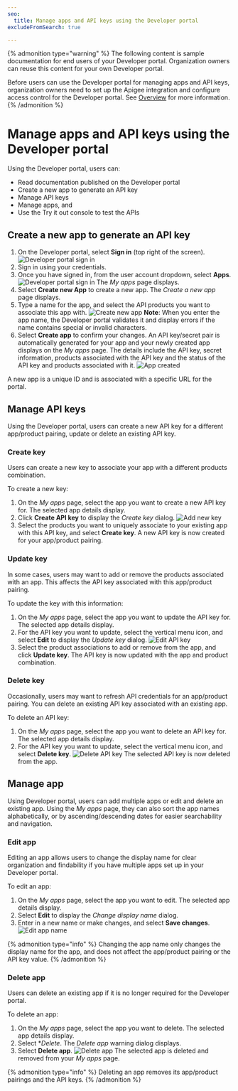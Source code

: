 ```yaml
---
seo:
  title: Manage apps and API keys using the Developer portal
excludeFromSearch: true

---
```


{% admonition type="warning" %}
The following content is sample documentation for end users of your Developer portal. Organization owners can reuse this content for your own Developer portal.

Before users can use the Developer portal for managing apps and API keys, organization owners need to set up the Apigee integration and configure access control for the Developer portal. See [Overview](overview.md) for more information.
{% /admonition %}

# Manage apps and API keys using the Developer portal

Using the Developer portal, users can:

- Read documentation published on the Developer portal
- Create a new app to generate an API key
- Manage API keys
- Manage apps, and
- Use the Try it out console to test the APIs

## Create a new app to generate an API key

1. On the Developer portal, select **Sign in** (top right of the screen).
  ![Developer portal sign in](./images/dp-signin.png '#display=block;margin=auto;width=600px;')
2. Sign in using your credentials.
3. Once you have signed in, from the user account dropdown, select **Apps**.
  ![Developer portal sign in](./images/dp-apps.png '#display=block;margin=auto;width=400px;')
The _My apps_ page displays.
4. Select **Create new App** to create a new app. The _Create a new app_ page displays.
5. Type a name for the app, and select the API products you want to associate this app with.
  ![Create new app](./images/create-app.png '#display=block;margin=auto;width=500px;')
**Note**: When you enter the app name, the Developer portal validates it and display errors if the name contains special or invalid characters.
6. Select **Create app** to confirm your changes.
An API key/secret pair is automatically generated for your app and your newly created app displays on the _My apps_ page. The details include the API key, secret information, products associated with the API key and the status of the API key and products associated with it.
  ![App created](./images/new-app-created.png '#display=block;margin=auto;width=500px;')

A new app is a unique ID and is associated with a specific URL for the portal.

## Manage API keys

Using the Developer portal, users can create a new API key for a different app/product pairing, update or delete an existing API key.

### Create key

Users can create a new key to associate your app with a different products combination.

To create a new key:

1. On the _My apps_ page, select the app you want to create a new API key for. The selected app details display.
2. Click **Create API key** to display the _Create key_ dialog.
  ![Add new key](./images/add-new-key.png '#display=block;margin=auto;width=500px;')
3. Select the products you want to uniquely associate to your existing app with this API key, and select **Create key**. A new API key is now created for your app/product pairing.

### Update key

In some cases, users may want to add or remove the products associated with an app. This affects the API key associated with this app/product pairing.

To update the key with this information:

1. On the _My apps_ page, select the app you want to update the API key for. The selected app details display.
2. For the API key you want to update, select the vertical menu icon, and select **Edit** to display the _Update key_ dialog.
  ![Edit API key](./images/edit-key-icon.png '#display=block;margin=auto;width=500px;')
4. Select the product associations to add or remove from the app, and click **Update key**. The API key is now updated with the app and product combination.

### Delete key

Occasionally, users may want to refresh API credentials for an app/product pairing. You can delete an existing API key associated with an existing app.

To delete an API key:

1. On the _My apps_ page, select the app you want to delete an API key for. The selected app details display.
2. For the API key you want to update, select the vertical menu icon, and select **Delete key**.
  ![Delete API key](./images/delete-key-icon.png '#display=block;margin=auto;width=500px;')
The selected API key is now deleted from the app.

## Manage app

Using Developer portal, users can add multiple apps or edit and delete an existing app. Using the _My apps_ page, they can also sort the app names alphabetically, or by ascending/descending dates for easier searchability and navigation.

### Edit app

Editing an app allows users to change the display name for clear organization and findability if you have multiple apps set up in your Developer portal.

To edit an app:

1. On the _My apps_ page, select the app you want to edit. The selected app details display.
2. Select **Edit** to display the _Change display name_ dialog.
3. Enter in a new name or make changes, and select **Save changes**.
  ![Edit app name](./images/edit-app-name.png '#display=block;margin=auto;width=500px;')

{% admonition type="info" %}
Changing the app name only changes the display name for the app, and does not affect the app/product pairing or the API key value.
{% /admonition %}

### Delete app

Users can delete an existing app if it is no longer required for the Developer portal.

To delete an app:

1. On the _My apps_ page, select the app you want to delete. The selected app details display.
2. Select *_Delete_. The _Delete app_ warning dialog displays.
3. Select **Delete app**.
  ![Delete app](./images/delete-app-dialog.png '#display=block;margin=auto;width=500px;')
The selected app is deleted and removed from your _My apps_ page.

{% admonition type="info" %}
Deleting an app removes its app/product pairings and the API keys.
{% /admonition %}

